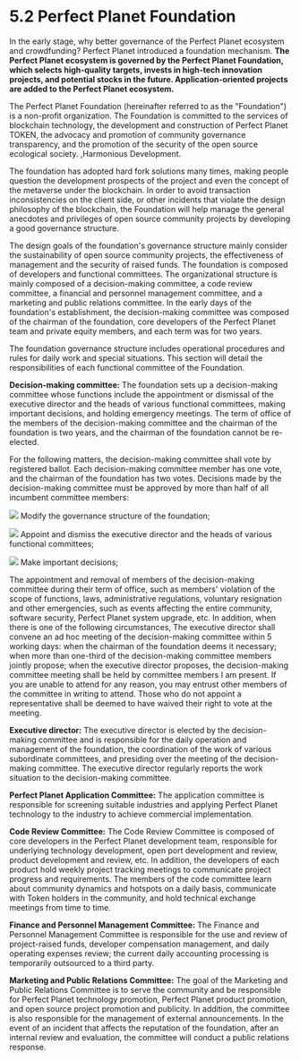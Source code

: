 # 5.2 Perfect Planet Foundation

In the early stage, why better governance of the Perfect Planet ecosystem and crowdfunding? Perfect Planet introduced a foundation mechanism. **The Perfect Planet ecosystem is governed by the Perfect Planet Foundation, which selects high-quality targets, invests in high-tech innovation projects, and potential stocks in the future. Application-oriented projects are added to the Perfect Planet ecosystem.**

The Perfect Planet Foundation (hereinafter referred to as the "Foundation") is a non-profit organization. The Foundation is committed to the services of blockchain technology, the development and construction of Perfect Planet TOKEN, the advocacy and promotion of community governance transparency, and the promotion of the security of the open source ecological society. ,Harmonious Development.

The foundation has adopted hard fork solutions many times, making people question the development prospects of the project and even the concept of the metaverse under the blockchain. In order to avoid transaction inconsistencies on the client side, or other incidents that violate the design philosophy of the blockchain, the Foundation will help manage the general anecdotes and privileges of open source community projects by developing a good governance structure.

The design goals of the foundation's governance structure mainly consider the sustainability of open source community projects, the effectiveness of management and the security of raised funds. The foundation is composed of developers and functional committees. The organizational structure is mainly composed of a decision-making committee, a code review committee, a financial and personnel management committee, and a marketing and public relations committee. In the early days of the foundation's establishment, the decision-making committee was composed of the chairman of the foundation, core developers of the Perfect Planet team and private equity members, and each term was for two years.

The foundation governance structure includes operational procedures and rules for daily work and special situations. This section will detail the responsibilities of each functional committee of the Foundation.

**Decision-making committee:** The foundation sets up a decision-making committee whose functions include the appointment or dismissal of the executive director and the heads of various functional committees, making important decisions, and holding emergency meetings. The term of office of the members of the decision-making committee and the chairman of the foundation is two years, and the chairman of the foundation cannot be re-elected.

For the following matters, the decision-making committee shall vote by registered ballot. Each decision-making committee member has one vote, and the chairman of the foundation has two votes. Decisions made by the decision-making committee must be approved by more than half of all incumbent committee members:

![](file:///C:/Users/admin/AppData/Local/Temp/ksohtml/wps57C3.tmp.png) Modify the governance structure of the foundation;

![](file:///C:/Users/admin/AppData/Local/Temp/ksohtml/wps57C4.tmp.png) Appoint and dismiss the executive director and the heads of various functional committees;

![](file:///C:/Users/admin/AppData/Local/Temp/ksohtml/wps57C5.tmp.png) Make important decisions;

The appointment and removal of members of the decision-making committee during their term of office, such as members' violation of the scope of functions, laws, administrative regulations, voluntary resignation and other emergencies, such as events affecting the entire community, software security, Perfect Planet system upgrade, etc. In addition, when there is one of the following circumstances, The executive director shall convene an ad hoc meeting of the decision-making committee within 5 working days: when the chairman of the foundation deems it necessary; when more than one-third of the decision-making committee members jointly propose; when the executive director proposes, the decision-making committee meeting shall be held by committee members I am present. If you are unable to attend for any reason, you may entrust other members of the committee in writing to attend. Those who do not appoint a representative shall be deemed to have waived their right to vote at the meeting.

**Executive director:** The executive director is elected by the decision-making committee and is responsible for the daily operation and management of the foundation, the coordination of the work of various subordinate committees, and presiding over the meeting of the decision-making committee. The executive director regularly reports the work situation to the decision-making committee.

**Perfect Planet Application Committee:** The application committee is responsible for screening suitable industries and applying Perfect Planet technology to the industry to achieve commercial implementation.

**Code Review Committee:** The Code Review Committee is composed of core developers in the Perfect Planet development team, responsible for underlying technology development, open port development and review, product development and review, etc. In addition, the developers of each product hold weekly project tracking meetings to communicate project progress and requirements. The members of the code committee learn about community dynamics and hotspots on a daily basis, communicate with Token holders in the community, and hold technical exchange meetings from time to time.

**Finance and Personnel Management Committee:** The Finance and Personnel Management Committee is responsible for the use and review of project-raised funds, developer compensation management, and daily operating expenses review; the current daily accounting processing is temporarily outsourced to a third party.

**Marketing and Public Relations Committee:** The goal of the Marketing and Public Relations Committee is to serve the community and be responsible for Perfect Planet technology promotion, Perfect Planet product promotion, and open source project promotion and publicity. In addition, the committee is also responsible for the management of external announcements. In the event of an incident that affects the reputation of the foundation, after an internal review and evaluation, the committee will conduct a public relations response.
